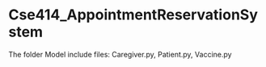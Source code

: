 # Cse414_AppointmentReservationSystem

The folder Model include files: Caregiver.py, Patient.py, Vaccine.py
